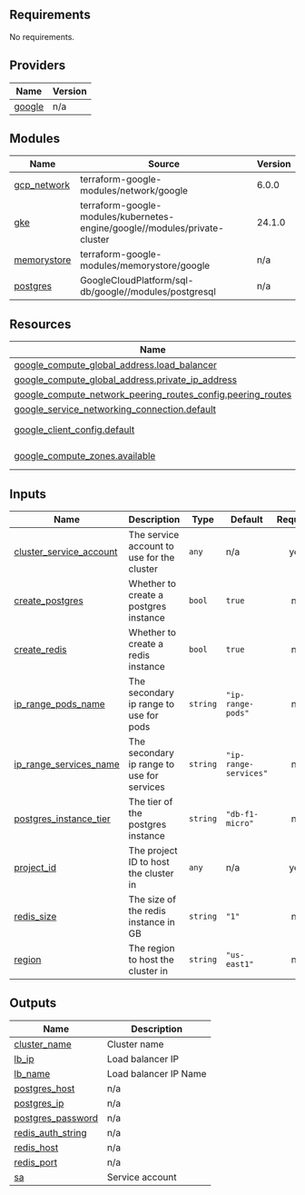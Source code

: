 ## Requirements

No requirements.

## Providers

| Name | Version |
|------|---------|
| <a name="provider_google"></a> [google](#provider\_google) | n/a |

## Modules

| Name | Source | Version |
|------|--------|---------|
| <a name="module_gcp_network"></a> [gcp\_network](#module\_gcp\_network) | terraform-google-modules/network/google | 6.0.0 |
| <a name="module_gke"></a> [gke](#module\_gke) | terraform-google-modules/kubernetes-engine/google//modules/private-cluster | 24.1.0 |
| <a name="module_memorystore"></a> [memorystore](#module\_memorystore) | terraform-google-modules/memorystore/google | n/a |
| <a name="module_postgres"></a> [postgres](#module\_postgres) | GoogleCloudPlatform/sql-db/google//modules/postgresql | n/a |

## Resources

| Name | Type |
|------|------|
| [google_compute_global_address.load_balancer](https://registry.terraform.io/providers/hashicorp/google/latest/docs/resources/compute_global_address) | resource |
| [google_compute_global_address.private_ip_address](https://registry.terraform.io/providers/hashicorp/google/latest/docs/resources/compute_global_address) | resource |
| [google_compute_network_peering_routes_config.peering_routes](https://registry.terraform.io/providers/hashicorp/google/latest/docs/resources/compute_network_peering_routes_config) | resource |
| [google_service_networking_connection.default](https://registry.terraform.io/providers/hashicorp/google/latest/docs/resources/service_networking_connection) | resource |
| [google_client_config.default](https://registry.terraform.io/providers/hashicorp/google/latest/docs/data-sources/client_config) | data source |
| [google_compute_zones.available](https://registry.terraform.io/providers/hashicorp/google/latest/docs/data-sources/compute_zones) | data source |

## Inputs

| Name | Description | Type | Default | Required |
|------|-------------|------|---------|:--------:|
| <a name="input_cluster_service_account"></a> [cluster\_service\_account](#input\_cluster\_service\_account) | The service account to use for the cluster | `any` | n/a | yes |
| <a name="input_create_postgres"></a> [create\_postgres](#input\_create\_postgres) | Whether to create a postgres instance | `bool` | `true` | no |
| <a name="input_create_redis"></a> [create\_redis](#input\_create\_redis) | Whether to create a redis instance | `bool` | `true` | no |
| <a name="input_ip_range_pods_name"></a> [ip\_range\_pods\_name](#input\_ip\_range\_pods\_name) | The secondary ip range to use for pods | `string` | `"ip-range-pods"` | no |
| <a name="input_ip_range_services_name"></a> [ip\_range\_services\_name](#input\_ip\_range\_services\_name) | The secondary ip range to use for services | `string` | `"ip-range-services"` | no |
| <a name="input_postgres_instance_tier"></a> [postgres\_instance\_tier](#input\_postgres\_instance\_tier) | The tier of the postgres instance | `string` | `"db-f1-micro"` | no |
| <a name="input_project_id"></a> [project\_id](#input\_project\_id) | The project ID to host the cluster in | `any` | n/a | yes |
| <a name="input_redis_size"></a> [redis\_size](#input\_redis\_size) | The size of the redis instance in GB | `string` | `"1"` | no |
| <a name="input_region"></a> [region](#input\_region) | The region to host the cluster in | `string` | `"us-east1"` | no |

## Outputs

| Name | Description |
|------|-------------|
| <a name="output_cluster_name"></a> [cluster\_name](#output\_cluster\_name) | Cluster name |
| <a name="output_lb_ip"></a> [lb\_ip](#output\_lb\_ip) | Load balancer IP |
| <a name="output_lb_name"></a> [lb\_name](#output\_lb\_name) | Load balancer IP Name |
| <a name="output_postgres_host"></a> [postgres\_host](#output\_postgres\_host) | n/a |
| <a name="output_postgres_ip"></a> [postgres\_ip](#output\_postgres\_ip) | n/a |
| <a name="output_postgres_password"></a> [postgres\_password](#output\_postgres\_password) | n/a |
| <a name="output_redis_auth_string"></a> [redis\_auth\_string](#output\_redis\_auth\_string) | n/a |
| <a name="output_redis_host"></a> [redis\_host](#output\_redis\_host) | n/a |
| <a name="output_redis_port"></a> [redis\_port](#output\_redis\_port) | n/a |
| <a name="output_sa"></a> [sa](#output\_sa) | Service account |
